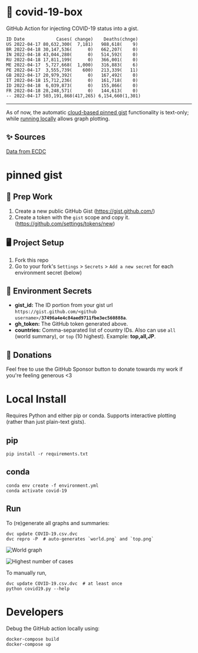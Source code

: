# 🏥 covid-19-box

GitHub Action for injecting COVID-19 status into a gist.

```
ID Date            Cases( change)    Deaths(chnge)
US 2022-04-17 80,632,300(  7,181)   988,618(    9)
BR 2022-04-18 30,147,536(      0)   662,207(    0)
IN 2022-04-18 43,044,280(      0)   514,592(    0)
RU 2022-04-18 17,811,199(      0)   366,001(    0)
ME 2022-04-17  5,727,668(  1,000)   316,883(    6)
PE 2022-04-17  3,555,739(    600)   213,339(   11)
GB 2022-04-17 20,979,392(      0)   167,492(    0)
IT 2022-04-18 15,712,236(      0)   161,718(    0)
ID 2022-04-18  6,039,873(      0)   155,866(    0)
FR 2022-04-18 28,248,571(      0)   144,613(    0)
-- 2022-04-17 503,191,868(417,265) 6,154,660(1,301)
```

---

As of now, the automatic [cloud-based pinned gist](#pinned-gist) functionality is text-only;
while [running locally](#local-install) allows graph plotting.

## ✨ Sources

[Data from ECDC](https://www.ecdc.europa.eu/en/publications-data/download-todays-data-geographic-distribution-covid-19-cases-worldwide)

# pinned gist

## 🎒 Prep Work
1. Create a new public GitHub Gist (https://gist.github.com/)
1. Create a token with the `gist` scope and copy it. (https://github.com/settings/tokens/new)

## 🖥 Project Setup
1. Fork this repo
1. Go to your fork's `Settings` > `Secrets` > `Add a new secret` for each environment secret (below)

## 🤫 Environment Secrets
- **gist_id:** The ID portion from your gist url `https://gist.github.com/<github username>/`**`37496a4e4c84aed9711fbe3ec560888a`**.
- **gh_token:** The GitHub token generated above.
- **countries:** Comma-separated list of country IDs. Also can use `all` (world summary), or `top` (10 highest). Example: **top,all,JP**.

## 💸 Donations

Feel free to use the GitHub Sponsor button to donate towards my work if you're feeling generous <3

# Local Install

Requires Python and either pip or conda. Supports interactive plotting (rather than just plain-text gists).

## pip

```
pip install -r requirements.txt
```

## conda

```
conda env create -f environment.yml
conda activate covid-19
```

## Run

To (re)generate all graphs and summaries:

```
dvc update COVID-19.csv.dvc
dvc repro -P  # auto-generates `world.png` and `top.png`
```

![World graph](world.png)

![Highest number of cases](top.png)

To manually run,

```
dvc update COVID-19.csv.dvc  # at least once
python covid19.py --help
```

# Developers

Debug the GitHub action locally using:

```
docker-compose build
docker-compose up
```
